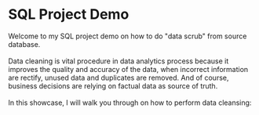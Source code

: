 # SQL Project Demo
Welcome to my SQL project demo on how to do "data scrub" from source database.
<br>
<br>
Data cleaning is vital procedure in data analytics process because it improves the quality and accuracy of the data, when incorrect information are rectify, unused data and duplicates are removed. And of course, business decisions are relying on factual data as source of truth.
<br>
<br>
In this showcase, I will walk you through on how to perform data cleansing:

